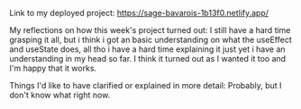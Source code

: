 Link to my deployed project:
https://sage-bavarois-1b13f0.netlify.app/

My reflections on how this week's project turned out: 
I still have a hard time grasping it all, but i think i got an basic understanding on what the useEffect and useState does, all tho i have a hard time explaining it just yet i have an understanding in my head so far. I think it turned out as I wanted it too and I'm happy that it works.
 
Things I'd like to have clarified or explained in more detail: 
Probably, but I don't know what right now.
